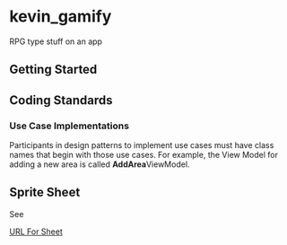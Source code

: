 # kevin_gamify

RPG type stuff on an app

## Getting Started

## Coding Standards

### Use Case Implementations

Participants in design patterns to implement use cases must have class names that begin with those use cases.  For example, the View Model for adding a new area is called **AddArea**ViewModel.

## Sprite Sheet

See 

[URL For Sheet](http://gaurav.munjal.us/Universal-LPC-Spritesheet-Character-Generator/#?body=tanned&legs=robe_skirt&clothes=longsleeve_brown&hair=messy1_brunette&arms=none&=shoes_black&shoes=boots_metal&belt=leather)